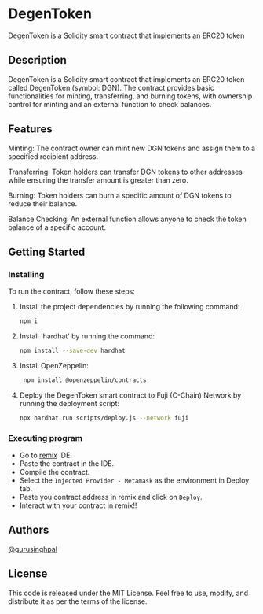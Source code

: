 # DegenToken

DegenToken is a Solidity smart contract that implements an ERC20 token

## Description

DegenToken is a Solidity smart contract that implements an ERC20 token called DegenToken (symbol: DGN). The contract provides basic functionalities for minting, transferring, and burning tokens, with ownership control for minting and an external function to check balances.

## Features

Minting: The contract owner can mint new DGN tokens and assign them to a specified recipient address.

Transferring: Token holders can transfer DGN tokens to other addresses while ensuring the transfer amount is greater than zero.

Burning: Token holders can burn a specific amount of DGN tokens to reduce their balance.

Balance Checking: An external function allows anyone to check the token balance of a specific account.

## Getting Started

### Installing

To run the contract, follow these steps:

1. Install the project dependencies by running the following command:

   ```bash
   npm i
   ```

2. Install 'hardhat' by running the command:
   
   ```bash
   npm install --save-dev hardhat
   ```

3. Install OpenZeppelin:

   ```bash
    npm install @openzeppelin/contracts
    ```


4. Deploy the DegenToken smart contract to Fuji (C-Chain) Network by running the deployment script:

     ```bash
     npx hardhat run scripts/deploy.js --network fuji
      ```

### Executing program

* Go to [remix](remix.ethereum.org) IDE.
* Paste the contract in the IDE.
* Compile the contract.
* Select the `Injected Provider - Metamask` as the environment in Deploy tab.
* Paste you contract address in remix and click on `Deploy`.
* Interact with your contract in remix!!

## Authors

[@gurusinghpal](https://www.linkedin.com/in/guru-singh-pal-99a305254/)


## License

This code is released under the MIT License. Feel free to use, modify, and distribute it as per the terms of the license.

